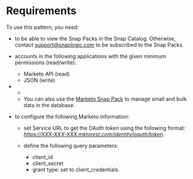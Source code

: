 # Requirements

To use this pattern, you need:

* to be able to view the Snap Packs in the Snap Catalog. Otherwise, contact [support@snaplogic.com](mailto:support@snaplogic.com) to be subscribed to the Snap Packs.
* accounts in the following applications with the given minimum permissions (read/write):
  * Marketo API (read)
  * JSON (write)
*
  *
  * You can also use the [Marketo Snap Pack](https://docs-snaplogic.atlassian.net/wiki/spaces/SD/pages/1426161764/Marketo+Snap+Pack) to manage small and bulk data in the database.
*   to configure the following Marketo information:



    *   set Service URL to get the OAuth token using the following format:\
        _https://XXX-XXX-XXX.mktorest.com/identity/oauth/token_.


    *   define the following query parameters:&#x20;



        * client\_id
        * client\_secret
        * grant type: set to client\_credentials.

